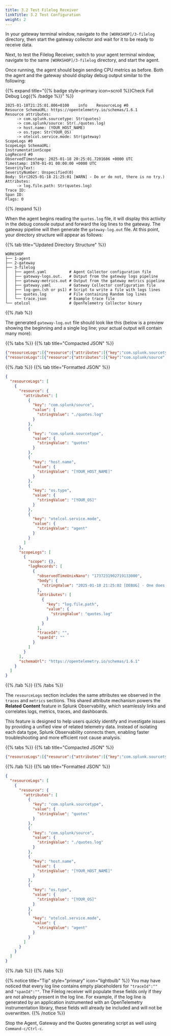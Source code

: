 ```yaml
---
title: 3.2 Test Filelog Receiver
linkTitle: 3.2 Test Configuration
weight: 2
---
```


In your gateway terminal window, navigate to the `[WORKSHOP]/3-filelog` directory, then start the gateway collector and wait for it to be ready to receive data.

Next, to test the Filelog Receiver, switch to your agent terminal window, navigate to the same `[WORKSHOP]/3-filelog` directory, and start the agent.

Once running, the agent should begin sending CPU metrics as before. Both the agent and the gateway should display debug output similar to the following:

{{% expand title="{{% badge style=primary icon=scroll %}}Check Full Debug Log{{% /badge %}}" %}}

```text
2025-01-18T21:25:01.806+0100    info    ResourceLog #0
Resource SchemaURL: https://opentelemetry.io/schemas/1.6.1
Resource attributes:
     -> com.splunk.sourcetype: Str(quotes)
     -> com.splunk/source: Str(./quotes.log)
     -> host.name: (YOUR_HOST_NAME)
     -> os.type: Str(YOUR_OS)
     -> otelcol.service.mode: Str(gateway)
ScopeLogs #0
ScopeLogs SchemaURL:
InstrumentationScope
LogRecord #0
ObservedTimestamp: 2025-01-18 20:25:01.7201606 +0000 UTC
Timestamp: 1970-01-01 00:00:00 +0000 UTC
SeverityText:
SeverityNumber: Unspecified(0)
Body: Str(2025-01-18 21:25:01 [WARN] - Do or do not, there is no try.)
Attributes:
     -> log.file.path: Str(quotes.log)
Trace ID:
Span ID:
Flags: 0
```

{{% /expand %}}

When the agent begins reading the `quotes.log` file, it will display this activity in the debug console output and forward the log lines to the gateway. The gateway pipeline will then generate the `gateway-log.out` file. At this point, your directory structure will appear as follows:

{{% tab title="Updated Directory Structure" %}}

```text
WORKSHOP
├── 1-agent
├── 2-gateway
├── 3-filelog
│   ├── agent.yaml          # Agent Collector configuration file
│   ├── gateway-logs.out.   # Output from the gateway logs pipeline
│   ├── gateway-metrics.out # Output from the gateway metrics pipeline
│   ├── gateway.yaml        # Gateway Collector configuration file
│   ├── log-gen.(sh or ps1) # Script to write a file with logs lines 
│   ├── quotes.log          # File containing Random log lines
│   └── trace.json          # Example trace file 
└── otelcol                 # OpenTelemetry Collector binary
```

{{% /tab %}}

The generated `gateway-log.out` file should look like this (below is a preview showing the beginning and a single log line; your actual output will contain many more):

{{% tabs %}}
{{% tab title="Compacted JSON" %}}

```json
{"resourceLogs":[{"resource":{"attributes":[{"key":"com.splunk.sourcetype","value":{"stringValue":"quotes"}},{"key":"com.splunk/source","value":{"stringValue":"./quotes.log"}},{"key":"host.name","value":{"stringValue":"[YOUR_HOST_NAME]"}},{"key":"os.type","value":{"stringValue":"[YOUR_OS]"}},{"key":"otelcol.service.mode","value":{"stringValue":"agent"}}]},"scopeLogs":[{"scope":{},"logRecords":[{"observedTimeUnixNano":"1737231901720160600","body":{"stringValue":"2025-01-18 21:25:01 [WARN] - Do or do not, there is no try."},"attributes":[{"key":"log.file.path","value":{"stringValue":"quotes.log"}}],"traceId":"","spanId":""}]}],"schemaUrl":"https://opentelemetry.io/schemas/1.6.1"}]}
{"resourceLogs":[{"resource":{"attributes":[{"key":"com.splunk/source","value":{"stringValue":"./quotes.log"}},{"key":"com.splunk.sourcetype","value":{"stringValue":"quotes"}},{"key":"host.name","value":{"stringValue":"PH-Windows-Box.hagen-ict.nl"}},{"key":"os.type","value":{"stringValue":"windows"}},{"key":"otelcol.service.mode","value":{"stringValue":"agent"}}]},"scopeLogs":[{"scope":{},"logRecords":[{"observedTimeUnixNano":"1737231902719133000","body":{"stringValue":"2025-01-18 21:25:02 [DEBUG] - One does not simply walk into Mordor."},"attributes":[{"key":"log.file.path","value":{"stringValue":"quotes.log"}}],"traceId":"","spanId":""}]}],"schemaUrl":"https://opentelemetry.io/schemas/1.6.1"}]}
```

{{% /tab %}}
{{% tab title="Formatted JSON" %}}

```json
{
  "resourceLogs": [
    {
      "resource": {
        "attributes": [
          {
            "key": "com.splunk/source",
            "value": {
              "stringValue": "./quotes.log"
            }
          },
          {
            "key": "com.splunk.sourcetype",
            "value": {
              "stringValue": "quotes"
            }
          },
          {
            "key": "host.name",
            "value": {
              "stringValue": "[YOUR_HOST_NAME]"
            }
          },
          {
            "key": "os.type",
            "value": {
              "stringValue": "[YOUR_OS]"
            }
          },
          {
            "key": "otelcol.service.mode",
            "value": {
              "stringValue": "agent"
            }
          }
        ]
      },
      "scopeLogs": [
        {
          "scope": {},
          "logRecords": [
            {
              "observedTimeUnixNano": "1737231902719133000",
              "body": {
                "stringValue": "2025-01-18 21:25:02 [DEBUG] - One does not simply walk into Mordor."
              },
              "attributes": [
                {
                  "key": "log.file.path",
                  "value": {
                    "stringValue": "quotes.log"
                  }
                }
              ],
              "traceId": "",
              "spanId": ""
            }
          ]
        }
      ],
      "schemaUrl": "https://opentelemetry.io/schemas/1.6.1"
    }
  ]
}
```

{{% /tab %}}
{{% /tabs %}}

The `resourceLogs` section includes the same attributes we observed in the `traces` and `metrics` sections. This shared attribute mechanism powers the **Related Content** feature in Splunk Observability, which seamlessly links and correlates logs, metrics, traces, and dashboards.

This feature is designed to help users quickly identify and investigate issues by providing a unified view of related telemetry data. Instead of isolating each data type, Splunk Observability connects them, enabling faster troubleshooting and more efficient root cause analysis.

{{% tabs %}}
{{% tab title="Compacted JSON" %}}

```json
{"resourceLogs":[{"resource":{"attributes":[{"key":"com.splunk.sourcetype","value":{"stringValue":"quotes"}},{"key":"com.splunk/source","value":{"stringValue":"./quotes.log"}},{"key":"host.name","value":{"stringValue":"[YOUR_HOST_NAME]"}},{"key":"os.type","value":{"stringValue":"[YOUR_OS]"}},{"key":"otelcol.service.mode","value":{"stringValue":"agent"}}]}}]}
```

{{% /tab %}}
{{% tab title="Formatted JSON" %}}

```json
{
  "resourceLogs": [
    {
      "resource": {
        "attributes": [
          {
            "key": "com.splunk.sourcetype",
            "value": {
              "stringValue": "quotes"
            }
          },
          {
            "key": "com.splunk/source",
            "value": {
              "stringValue": "./quotes.log"
            }
          },
          {
            "key": "host.name",
            "value": {
              "stringValue": "[YOUR_HOST_NAME]"
            }
          },
          {
            "key": "os.type",
            "value": {
              "stringValue": "[YOUR_OS]"
            }
          },
          {
            "key": "otelcol.service.mode",
            "value": {
              "stringValue": "agent"
            }
          }
        ]
      }
    }
  ]
}
```

{{% /tab %}}
{{% /tabs %}}

{{% notice title="Tip" style="primary" icon="lightbulb" %}}
You may have noticed that every log line contains empty placeholders for `"traceId":""` and `"spanId":""`. The Filelog receiver will populate these fields only if they are not already present in the log line. For example, if the log line is generated by an application instrumented with an OpenTelemetry instrumentation library, these fields will already be included and will not be overwritten.
{{% /notice %}}

Stop the Agent, Gateway and the Quotes generating script as well using `Command-c/Ctrl-c`.
